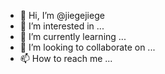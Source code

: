 - 👋 Hi, I’m @jiegejiege
- 👀 I’m interested in ...
- 🌱 I’m currently learning ...
- 💞️ I’m looking to collaborate on ...
- 📫 How to reach me ...

<!---
jiegejiege/jiegejiege is a ✨ special ✨ repository because its `README.md` (this file) appears on your GitHub profile.
You can click the Preview link to take a look at your changes.
--->
